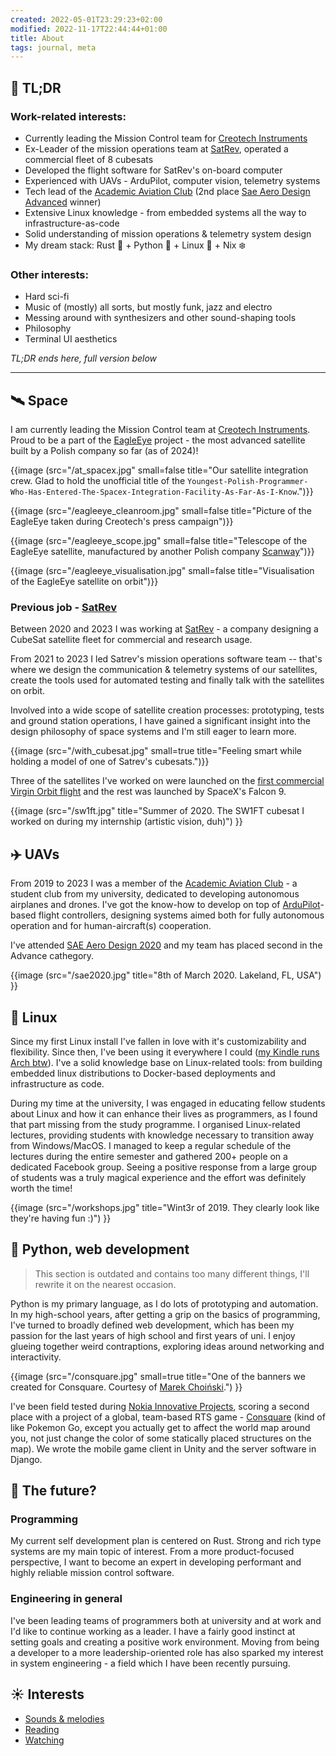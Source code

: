 ```yaml
---
created: 2022-05-01T23:29:23+02:00
modified: 2022-11-17T22:44:44+01:00
title: About
tags: journal, meta
---
```


## 📖 TL;DR

### Work-related interests:

- Currently leading the Mission Control team for [Creotech
  Instruments](https://creotech.pl/)
- Ex-Leader of the mission operations team at
  [SatRev](https://satrevolution.com/), operated a commercial fleet of 8
  cubesats
- Developed the flight software for SatRev's on-board computer
- Experienced with UAVs - ArduPilot, computer vision, telemetry systems
- Tech lead of the [Academic Aviation Club](http://akl.pwr.edu.pl) (2nd place
  [Sae Aero Design Advanced](https://www.saeaerodesign.com/) winner)
- Extensive Linux knowledge - from embedded systems all the way to infrastructure-as-code
- Solid understanding of mission operations & telemetry system design
- My dream stack: Rust 🦀 + Python 🐍 + Linux 🐧 + Nix ❄️

### Other interests:

- Hard sci-fi
- Music of (mostly) all sorts, but mostly funk, jazz and electro
- Messing around with synthesizers and other sound-shaping tools
- Philosophy
- Terminal UI aesthetics

_TL;DR ends here, full version below_

---

## 🛰️ Space

I am currently leading the Mission Control team at [Creotech
Instruments](https://creotech.pl/). Proud to be a part of the
[EagleEye](https://creotech.pl/news/the-polish-satellite-eagleeye-is-a-breakthrough-project-for-the-space-sector/)
project - the most advanced satellite built by a Polish company so far (as of 2024)!

{{image (src="/at_spacex.jpg" small=false title="Our satellite integration crew. Glad to hold the unofficial title of the `Youngest-Polish-Programmer-Who-Has-Entered-The-Spacex-Integration-Facility-As-Far-As-I-Know`.")}}

{{image (src="/eagleeye_cleanroom.jpg" small=false title="Picture of the EagleEye taken during Creotech's press campaign")}}

{{image (src="/eagleeye_scope.jpg" small=false title="Telescope of the EagleEye satellite, manufactured by another Polish company [Scanway](https://scanway.space/)")}}

{{image (src="/eagleeye_visualisation.jpg" small=false title="Visualisation of the EagleEye satellite on orbit")}}

### Previous job - [SatRev](https://satrev.space/)

Between 2020 and 2023 I was working at [SatRev](https://satrev.space/) - a
company designing a CubeSat satellite fleet for commercial and research usage.

From 2021 to 2023 I led Satrev's mission operations software team -- that's
where we design the communication & telemetry systems of our satellites, create
the tools used for automated testing and finally talk with the satellites on
orbit.

Involved into a wide scope of satellite creation processes: prototyping, tests and ground station operations,
I have gained a significant insight into the design philosophy of space systems and I'm still eager to learn more.

{{image (src="/with_cubesat.jpg" small=true title="Feeling smart while holding a model of one of Satrev's cubesats.")}}

Three of the satellites I've worked on were launched on the [first commercial
Virgin Orbit
flight](https://virginorbit.com/the-latest/virgin-orbit-selected-to-launch-satrevolutions-constellation-of-constellations/)
and the rest was launched by SpaceX's Falcon 9.

{{image (src="/sw1ft.jpg" title="Summer of 2020. The SW1FT cubesat I worked on during my internship (artistic vision, duh)") }}

## ✈️ UAVs

From 2019 to 2023 I was a member of the [Academic Aviation
Club](http://akl.pwr.edu.pl) - a student club from my university, dedicated to
developing autonomous airplanes and drones. I've got the know-how to develop on
top of [ArduPilot](https://github.com/ArduPilot/ardupilot)-based flight
controllers, designing systems aimed both for fully autonomous operation and
for human-aircraft(s) cooperation.

I've attended [SAE Aero Design 2020](https://www.saeaerodesign.com/) and my team has placed second in the Advance cathegory.

{{image (src="/sae2020.jpg" title="8th of March 2020. Lakeland, FL, USA") }}

## 🐧 Linux

Since my first Linux install I've fallen in love with it's customizability and
flexibility. Since then, I've been using it everywhere I could ([my Kindle
runs Arch btw](https://github.com/Wint3rmute/arch-linux-on-kindle)). I've a
solid knowledge base on Linux-related tools: from building embedded linux
distributions to Docker-based deployments and infrastructure as code.

During my time at the university, I was engaged in educating fellow students
about Linux and how it can enhance their lives as programmers, as I found that
part missing from the study programme. I organised Linux-related lectures,
providing students with knowledge necessary to transition away from
Windows/MacOS. I managed to keep a regular schedule of the lectures during the
entire semester and gathered 200+ people on a dedicated Facebook group.
Seeing a positive response from a large group of students was a truly
magical experience and the effort was definitely worth the time!

{{image (src="/workshops.jpg" title="Wint3r of 2019. They clearly look like they're having fun :)") }}

## 🐍 Python, web development

> This section is outdated and contains too many different things, I'll rewrite
> it on the nearest occasion.

Python is my primary language, as I do lots of prototyping and automation. In
my high-school years, after getting a grip on the basics of programming, I've
turned to broadly defined web development, which has been my passion for the
last years of high school and first years of uni. I enjoy glueing together
weird contraptions, exploring ideas around networking and interactivity.

{{image (src="/consquare.jpg" small=true title="One of the banners we created for Consquare. Courtesy of [Marek Choiński](https://marekchoinski.com/).") }}

I've been field tested during [Nokia Innovative
Projects](https://github.com/nokia-wroclaw/innovativeprojects), scoring a
second place with a project of a global, team-based RTS game -
[Consquare](https://marekchoinski.com/consquare/) (kind of like Pokemon Go,
except you actually get to affect the world map around you, not just change the
color of some statically placed structures on the map). We wrote the mobile
game client in Unity and the server software in Django.

## 🌌 The future?

### Programming

My current self development plan is centered on Rust. Strong and rich type
systems are my main topic of interest. From a more product-focused perspective,
I want to become an expert in developing performant and highly reliable mission
control software.

### Engineering in general

I've been leading teams of programmers both at university and at work and I'd
like to continue working as a leader. I have a fairly good instinct at setting
goals and creating a positive work environment. Moving from being a developer
to a more leadership-oriented role has also sparked my interest in system
engineering - a field which I have been recently pursuing.

## ☀️ Interests

- [Sounds & melodies](/sounds)
- [Reading](/reading)
- [Watching](/watching)

